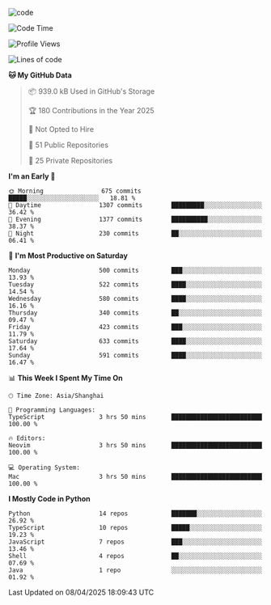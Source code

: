 
<!--
**liuyaanng/liuyaanng** is a ✨ _special_ ✨ repository because its `README.md` (this file) appears on your GitHub profile.

Here are some ideas to get you started:

- 🔭 I’m currently working on ...
- 🌱 I’m currently learning ...
- 👯 I’m looking to collaborate on ...
- 🤔 I’m looking for help with ...
- 💬 Ask me about ...
- 📫 How to reach me: ...
- 😄 Pronouns: ...
- ⚡ Fun fact: ...
-->


![code](https://cdn.jsdelivr.net/gh/liuyaanng/liuyaanng@1.0/code.gif) 

<!--START_SECTION:waka-->
![Code Time](http://img.shields.io/badge/Code%20Time-1%2C342%20hrs%2012%20mins-blue)

![Profile Views](http://img.shields.io/badge/Profile%20Views-0-blue)

![Lines of code](https://img.shields.io/badge/From%20Hello%20World%20I%27ve%20Written-21.0%20million%20lines%20of%20code-blue)

**🐱 My GitHub Data** 

> 📦 939.0 kB Used in GitHub's Storage 
 > 
> 🏆 180 Contributions in the Year 2025
 > 
> 🚫 Not Opted to Hire
 > 
> 📜 51 Public Repositories 
 > 
> 🔑 25 Private Repositories 
 > 
**I'm an Early 🐤** 

```text
🌞 Morning                675 commits         █████░░░░░░░░░░░░░░░░░░░░   18.81 % 
🌆 Daytime                1307 commits        █████████░░░░░░░░░░░░░░░░   36.42 % 
🌃 Evening                1377 commits        ██████████░░░░░░░░░░░░░░░   38.37 % 
🌙 Night                  230 commits         ██░░░░░░░░░░░░░░░░░░░░░░░   06.41 % 
```
📅 **I'm Most Productive on Saturday** 

```text
Monday                   500 commits         ███░░░░░░░░░░░░░░░░░░░░░░   13.93 % 
Tuesday                  522 commits         ████░░░░░░░░░░░░░░░░░░░░░   14.54 % 
Wednesday                580 commits         ████░░░░░░░░░░░░░░░░░░░░░   16.16 % 
Thursday                 340 commits         ██░░░░░░░░░░░░░░░░░░░░░░░   09.47 % 
Friday                   423 commits         ███░░░░░░░░░░░░░░░░░░░░░░   11.79 % 
Saturday                 633 commits         ████░░░░░░░░░░░░░░░░░░░░░   17.64 % 
Sunday                   591 commits         ████░░░░░░░░░░░░░░░░░░░░░   16.47 % 
```


📊 **This Week I Spent My Time On** 

```text
🕑︎ Time Zone: Asia/Shanghai

💬 Programming Languages: 
TypeScript               3 hrs 50 mins       █████████████████████████   100.00 % 

🔥 Editors: 
Neovim                   3 hrs 50 mins       █████████████████████████   100.00 % 

💻 Operating System: 
Mac                      3 hrs 50 mins       █████████████████████████   100.00 % 
```

**I Mostly Code in Python** 

```text
Python                   14 repos            ███████░░░░░░░░░░░░░░░░░░   26.92 % 
TypeScript               10 repos            █████░░░░░░░░░░░░░░░░░░░░   19.23 % 
JavaScript               7 repos             ███░░░░░░░░░░░░░░░░░░░░░░   13.46 % 
Shell                    4 repos             ██░░░░░░░░░░░░░░░░░░░░░░░   07.69 % 
Java                     1 repo              ░░░░░░░░░░░░░░░░░░░░░░░░░   01.92 % 
```




 Last Updated on 08/04/2025 18:09:43 UTC
<!--END_SECTION:waka-->
